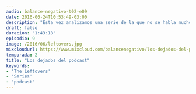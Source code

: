 ```yaml
---
audio: balance-negativo-t02-e09
date: 2016-06-24T10:53:49-03:00
description: "Esta vez analizamos una serie de la que no se habla mucho y es ignorada en las entregas de premios, pero que a nosotros nos fascina: The Leftovers. Recorremos sus dos primeras temporadas (y tranquilos que es sin spoilers) analizando a sus personajes y deteniéndonos en ciertos momentos puntuales. ¡Para que ustedes tampoco la dejen olvidada! Y al final como siempre nuestra sección de recomendaciones y los saludos a nuestros oyentes."
draft: false
duracion: "1:43:18"
episodio: 9
image: /2016/06/leftovers.jpg
mixcloudurl: https://www.mixcloud.com/balancenegativo/los-dejados-del-podcast/
temporada: 2
title: "Los dejados del podcast"
keywords: 
- 'The Leftovers'
- 'Series'
- 'podcast'
---
```



